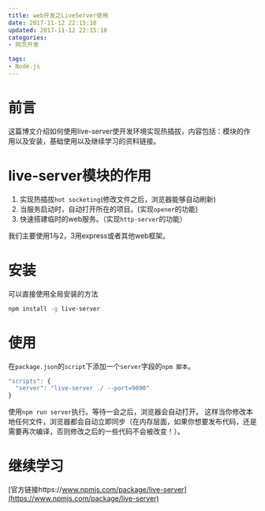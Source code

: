```yaml
---
title: web开发之LiveServer使用
date: 2017-11-12 22:15:10
updated: 2017-11-12 22:15:10
categories:
- 网页开发

tags:
- Node.js
---
```

# 前言
这篇博文介绍如何使用live-server使开发环境实现热插拔，内容包括：模块的作用以及安装，基础使用以及继续学习的资料链接。

<!-- more -->
# live-server模块的作用
1. 实现热插拔`hot socketing`(修改文件之后，浏览器能够自动刷新)
2. 当服务启动时，自动打开所在的项目。(实现`opener`的功能)
3. 快速搭建临时的web服务。（实现`http-server`的功能）

我们主要使用1与2，3用express或者其他web框架。
# 安装
可以直接使用全局安装的方法
```bash
npm install -g live-server
```

# 使用
在`package.json`的`script`下添加一个`server`字段的`npm 脚本`。
```js
"scripts": {
  "server": "live-server ./ --port=9090"
}
```

使用`npm run server`执行。等待一会之后，浏览器会自动打开。
这样当你修改本地任何文件，浏览器都会自动立即同步（在内存层面，如果你想要发布代码，还是需要再次编译，否则修改之后的一些代码不会被改变！）。

# 继续学习
[官方链接https://www.npmjs.com/package/live-server](https://www.npmjs.com/package/live-server)